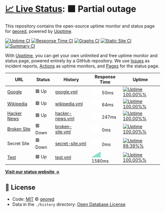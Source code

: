 # [📈 Live Status](https://geored.github.io/test-git-actions): <!--live status--> **🟧 Partial outage**

This repository contains the open-source uptime monitor and status page for [geored](https://geored.github.io/test-git-actions), powered by [Upptime](https://github.com/upptime/upptime).

[![Uptime CI](https://github.com/koj-co/upptime/workflows/Uptime%20CI/badge.svg)](https://github.com/koj-co/upptime/actions?query=workflow%3A%22Uptime+CI%22)
[![Response Time CI](https://github.com/koj-co/upptime/workflows/Response%20Time%20CI/badge.svg)](https://github.com/koj-co/upptime/actions?query=workflow%3A%22Response+Time+CI%22)
[![Graphs CI](https://github.com/koj-co/upptime/workflows/Graphs%20CI/badge.svg)](https://github.com/koj-co/upptime/actions?query=workflow%3A%22Graphs+CI%22)
[![Static Site CI](https://github.com/koj-co/upptime/workflows/Static%20Site%20CI/badge.svg)](https://github.com/koj-co/upptime/actions?query=workflow%3A%22Static+Site+CI%22)
[![Summary CI](https://github.com/koj-co/upptime/workflows/Summary%20CI/badge.svg)](https://github.com/koj-co/upptime/actions?query=workflow%3A%22Summary+CI%22)

With [Upptime](https://upptime.js.org), you can get your own unlimited and free uptime monitor and status page, powered entirely by a GitHub repository. We use [Issues](https://github.com/geored/test-git-actions/issues) as incident reports, [Actions](https://github.com/geored/test-git-actions/actions) as uptime monitors, and [Pages](https://geored.github.io/test-git-actions) for the status page.

<!--start: status pages-->
<!-- This summary is generated by Upptime (https://github.com/upptime/upptime) -->
<!-- Do not edit this manually, your changes will be overwritten -->

| URL                                             | Status  | History                                                                                              | Response Time                                                                    | Uptime                                                                                                                                                                                                                                  |
| ----------------------------------------------- | ------- | ---------------------------------------------------------------------------------------------------- | -------------------------------------------------------------------------------- | --------------------------------------------------------------------------------------------------------------------------------------------------------------------------------------------------------------------------------------- |
| [Google](https://www.google.com)                | 🟩 Up   | [google.yml](https://github.com/geored/test-git-actions/commits/master/history/google.yml)           | <img alt="Response time graph" src="./graphs/google.png" height="20"> 50ms       | [![Uptime 100.00%%](https://img.shields.io/endpoint?url=https%3A%2F%2Fraw.githubusercontent.com%2Fgeored%2Ftest-git-actions%2Fmaster%2Fapi%2Fgoogle%2Fuptime.json)](https://geored.github.io/test-git-actions/history/google)           |
| [Wikipedia](https://en.wikipedia.org)           | 🟩 Up   | [wikipedia.yml](https://github.com/geored/test-git-actions/commits/master/history/wikipedia.yml)     | <img alt="Response time graph" src="./graphs/wikipedia.png" height="20"> 64ms    | [![Uptime 100.00%%](https://img.shields.io/endpoint?url=https%3A%2F%2Fraw.githubusercontent.com%2Fgeored%2Ftest-git-actions%2Fmaster%2Fapi%2Fwikipedia%2Fuptime.json)](https://geored.github.io/test-git-actions/history/wikipedia)     |
| [Hacker News](https://news.ycombinator.com)     | 🟩 Up   | [hacker-news.yml](https://github.com/geored/test-git-actions/commits/master/history/hacker-news.yml) | <img alt="Response time graph" src="./graphs/hacker-news.png" height="20"> 247ms | [![Uptime 100.00%%](https://img.shields.io/endpoint?url=https%3A%2F%2Fraw.githubusercontent.com%2Fgeored%2Ftest-git-actions%2Fmaster%2Fapi%2Fhacker-news%2Fuptime.json)](https://geored.github.io/test-git-actions/history/hacker-news) |
| [Broken Site](https://thissitedoesnotexist.com) | 🟥 Down | [broken-site.yml](https://github.com/geored/test-git-actions/commits/master/history/broken-site.yml) | <img alt="Response time graph" src="./graphs/broken-site.png" height="20"> 0ms   | [![Uptime 100.00%%](https://img.shields.io/endpoint?url=https%3A%2F%2Fraw.githubusercontent.com%2Fgeored%2Ftest-git-actions%2Fmaster%2Fapi%2Fbroken-site%2Fuptime.json)](https://geored.github.io/test-git-actions/history/broken-site) |
| Secret Site                                     | 🟥 Down | [secret-site.yml](https://github.com/geored/test-git-actions/commits/master/history/secret-site.yml) | <img alt="Response time graph" src="./graphs/secret-site.png" height="20"> 0ms   | [![Uptime 99.39%%](https://img.shields.io/endpoint?url=https%3A%2F%2Fraw.githubusercontent.com%2Fgeored%2Ftest-git-actions%2Fmaster%2Fapi%2Fsecret-site%2Fuptime.json)](https://geored.github.io/test-git-actions/history/secret-site)  |
| [Test](https://time.mk)                         | 🟩 Up   | [test.yml](https://github.com/geored/test-git-actions/commits/master/history/test.yml)               | <img alt="Response time graph" src="./graphs/test.png" height="20"> 1580ms       | [![Uptime 100.00%%](https://img.shields.io/endpoint?url=https%3A%2F%2Fraw.githubusercontent.com%2Fgeored%2Ftest-git-actions%2Fmaster%2Fapi%2Ftest%2Fuptime.json)](https://geored.github.io/test-git-actions/history/test)               |

<!--end: status pages-->

[**Visit our status website →**](https://geored.github.io/test-git-actions)

## 📄 License

- Code: [MIT](./LICENSE) © [geored](https://geored.github.io/test-git-actions)
- Data in the `./history` directory: [Open Database License](https://opendatacommons.org/licenses/odbl/1-0/)
